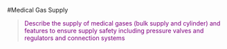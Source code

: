 #Medical Gas Supply

> <p style="color:purple";>Describe the supply of medical gases (bulk supply and cylinder) and features to ensure supply safety including pressure valves and regulators and connection systems</p>    
